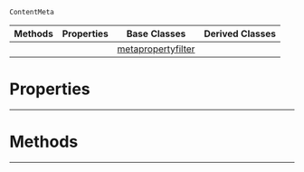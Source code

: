  `ContentMeta`

|Methods|Properties|Base Classes|Derived Classes|
|---|---|---|---|
| | |[metapropertyfilter](https://github.com/ArendDanielek/ZeroDocsTest/blob/master/code_reference/class_reference/metapropertyfilter.markdown)| |


 #  Properties


---  
 #  Methods


---  
 
  
  
  
  
  
  
  

 